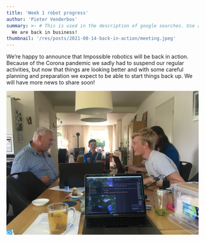 ```yaml
---
title: 'Week 1 robot progress'
author: 'Pieter Venderbos'
summary: >- # This is used in the description of google searches. Use as many keywords as possible.
  We are back in business!
thumbnail: '/res/posts/2021-08-14-back-in-action/meeting.jpeg'
---
```


We’re happy to announce that Impossible robotics will be back in action. Because of the Corona pandemic we sadly had to suspend our regular activities, but now that things are looking better and with some careful planning and preparation we expect to be able to start things back up. We will have more news to share soon!

![meeting-image]

[meeting-image]: /res/posts/2021-08-14-back-in-action/meeting.jpeg